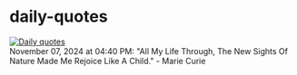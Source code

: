 # daily-quotes
[![Daily quotes](https://github.com/ceepu8/daily-quotes/actions/workflows/daily-quote.yml/badge.svg)](https://github.com/ceepu8/daily-quotes/actions/workflows/daily-quote.yml)<br/>
November 07, 2024 at 04:40 PM: "All My Life Through, The New Sights Of Nature Made Me Rejoice Like A Child." - Marie Curie
